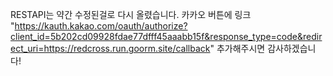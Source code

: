 RESTAPI는 약간 수정된걸로 다시 올렸습니다.
카카오 버튼에 링크 "https://kauth.kakao.com/oauth/authorize?client_id=5b202cd09928fdae77dfff45aaabb15f&response_type=code&redirect_uri=https://redcross.run.goorm.site/callback" 추가해주시면 감사하겠습니다!